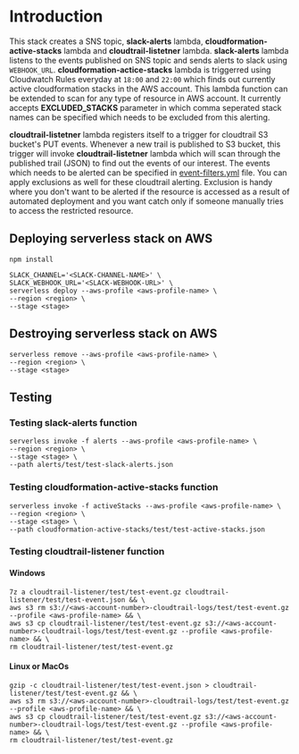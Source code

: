 # Introduction
This stack creates a SNS topic, **slack-alerts** lambda, **cloudformation-active-stacks** lambda and **cloudtrail-listetner** lambda. **slack-alerts** lambda listens to the events published on SNS topic and sends alerts to slack using `WEBHOOK_URL`. **cloudformation-actice-stacks** lambda is triggerred using Cloudwatch Rules everyday at `18:00` and `22:00` which finds out currently active cloudformation stacks in the AWS account. This lambda function can be extended to scan for any type of resource in AWS account. It currently accepts **EXCLUDED_STACKS** parameter in which comma seperated stack names can be specified which needs to be excluded from this alerting.

**cloudtrail-listetner** lambda registers itself to a trigger for cloudtrail S3 bucket's PUT events. Whenever a new trail is published to S3 bucket, this trigger will invoke **cloudtrail-listetner** lambda which will scan through the published trail (JSON) to find out the events of our interest. The events which needs to be alerted can be specified in [event-filters.yml](cloudtrail-listener/event-filters.yml) file. You can apply exclusions as well for these cloudtrail alerting. Exclusion is handy where you don't want to be alerted if the resource is accessed as a result of automated deployment and you want catch only if someone manually tries to access the restricted resource.

## Deploying serverless stack on AWS

```
npm install

SLACK_CHANNEL='<SLACK-CHANNEL-NAME>' \
SLACK_WEBHOOK_URL='<SLACK-WEBHOOK-URL>' \
serverless deploy --aws-profile <aws-profile-name> \
--region <region> \
--stage <stage>
```

## Destroying serverless stack on AWS
```
serverless remove --aws-profile <aws-profile-name> \
--region <region> \
--stage <stage>
```

## Testing
### Testing slack-alerts function
```
serverless invoke -f alerts --aws-profile <aws-profile-name> \
--region <region> \
--stage <stage> \
--path alerts/test/test-slack-alerts.json
```

### Testing cloudformation-active-stacks function
```
serverless invoke -f activeStacks --aws-profile <aws-profile-name> \
--region <region> \
--stage <stage> \
--path cloudformation-active-stacks/test/test-active-stacks.json
```

### Testing cloudtrail-listener function
#### Windows
```
7z a cloudtrail-listener/test/test-event.gz cloudtrail-listener/test/test-event.json && \
aws s3 rm s3://<aws-account-number>-cloudtrail-logs/test/test-event.gz --profile <aws-profile-name> && \
aws s3 cp cloudtrail-listener/test/test-event.gz s3://<aws-account-number>-cloudtrail-logs/test/test-event.gz --profile <aws-profile-name> && \
rm cloudtrail-listener/test/test-event.gz
```

#### Linux or MacOs
```
gzip -c cloudtrail-listener/test/test-event.json > cloudtrail-listener/test/test-event.gz && \
aws s3 rm s3://<aws-account-number>-cloudtrail-logs/test/test-event.gz --profile <aws-profile-name> && \
aws s3 cp cloudtrail-listener/test/test-event.gz s3://<aws-account-number>-cloudtrail-logs/test/test-event.gz --profile <aws-profile-name> && \
rm cloudtrail-listener/test/test-event.gz
```